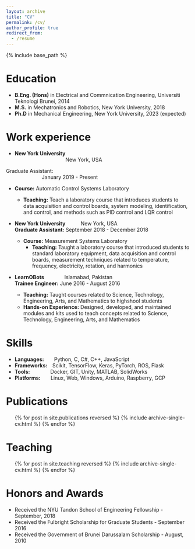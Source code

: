 ```yaml
---
layout: archive
title: "CV"
permalink: /cv/
author_profile: true
redirect_from:
  - /resume
---
```


{% include base_path %}

Education
======
* **B.Eng. (Hons)** in Electrical and Commnication Engineering, Universiti Teknologi Brunei, 2014
* **M.S.** in Mechatronics and Robotics, New York University, 2018
* **Ph.D** in Mechanical Engineering, New York University, 2023 (expected)

Work experience
======
<!-- * **New York University** | New York, USA   -->
* <div><div style="display: inline-block; text-align: left; font-weight: bold; width: 50%;">New York University</div> <div style="display: inline-block; text-align: right; width: 50%;">New York, USA</div></div>   
<div>
<div style="display: inline-block; text-align: left; width: 50%;">Graduate Assistant:</div> <div style="display: inline-block; text-align: right; width: 50%;">January 2019 - Present</div>
</div>

  * **Course:** Automatic Control Systems Laboratory
    * **Teaching:** Teach a laboratory course that introduces students to data acquisition and control boards, system modeling, identification, and control, and methods such as PID control and LQR control

* **New York University**&emsp;&emsp;&emsp;New York, USA  
**Graduate Assistant:** September 2018 - December 2018
  * **Course:** Measurement Systems Laboratory
    * **Teaching:** Taught a laboratory course that introduced students to standard laboratory equipment, data acquisition and control boards, measurement techniques related to temperature, frequency, electricity, rotation, and harmonics

* **LearnOBots**&emsp;&emsp;&emsp;&emsp;Islamabad, Pakistan  
**Trainee Engineer:** June 2016 - August 2016
  * **Teaching:** Taught courses related to Science, Technology, Engineering, Arts, and Mathematics to highshool students
  * **Hands-on Experience:** Designed, developed, and maintained modules and kits used to teach concepts related to Science, Technology, Engineering, Arts, and Mathematics
  
Skills
======
* **Languages:**&emsp;&emsp;Python, C, C#, C++, JavaScript
* **Frameworks:**&emsp;Scikit, TensorFlow, Keras, PyTorch, ROS, Flask
* **Tools:**&emsp;&emsp;&emsp;&emsp;Docker, GIT, Unity, MATLAB, SolidWorks
* **Platforms:**&emsp;&emsp;Linux, Web, Windows, Arduino, Raspberry, GCP

Publications
======
  <ul>{% for post in site.publications reversed %}
    {% include archive-single-cv.html %}
  {% endfor %}</ul>
  
<!-- Talks
======
  <ul>{% for post in site.talks %}
    {% include archive-single-talk-cv.html %}
  {% endfor %}</ul> -->
  
Teaching
======
  <ul>{% for post in site.teaching reversed %}
    {% include archive-single-cv.html %}
  {% endfor %}</ul>

Honors and Awards
======
* Received the NYU Tandon School of Engineering Fellowship - September, 2018
* Received the Fulbright Scholarship for Graduate Students - September 2016
* Received the Government of Brunei Darussalam Scholarship - August, 2010

<!-- Service and leadership
======
* Currently signed in to 43 different slack teams -->

